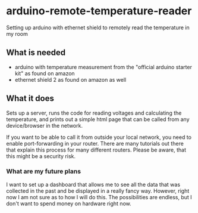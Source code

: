 # arduino-remote-temperature-reader
Setting up arduino with ethernet shield to remotely read the temperature in my room

## What is needed
- arduino with temperature measurement from the "official arduino starter kit" as found on amazon
- ethernet shield 2 as found on amazon as well

## What it does
Sets up a server, runs the code for reading voltages and calculating the temperature, and prints out a simple html page that can be called from any device/browser in the network.

If you want to be able to call it from outside your local network, you need to enable port-forwarding in your router. There are many tutorials out there that explain this process for many different routers. Please be aware, that this might be a security risk.

### What are my future plans
I want to set up a dashboard that allows me to see all the data that was collected in the past and be displayed in a really fancy way. However, right now I am not sure as to how I will do this. The possibilities are endless, but I don't want to spend money on hardware right now.
